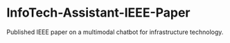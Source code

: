 # InfoTech-Assistant-IEEE-Paper
Published IEEE paper on a multimodal chatbot for infrastructure technology.
